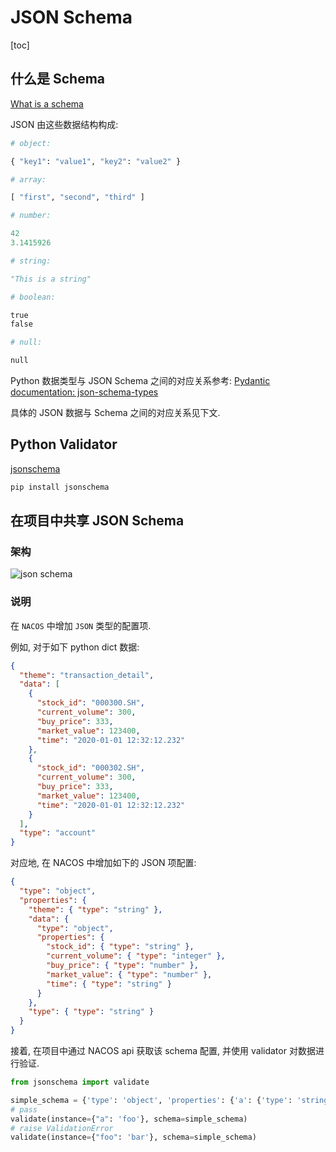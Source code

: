 # JSON Schema

[toc]

## 什么是 Schema

[What is a schema](https://json-schema.org/understanding-json-schema/about.html)

JSON 由这些数据结构构成:

```python
# object:

{ "key1": "value1", "key2": "value2" }

# array:

[ "first", "second", "third" ]

# number:

42
3.1415926

# string:

"This is a string"

# boolean:

true
false

# null:

null
```

Python 数据类型与 JSON Schema 之间的对应关系参考: [Pydantic documentation: json-schema-types](https://pydantic-docs.helpmanual.io/usage/schema/#json-schema-types)

具体的 JSON 数据与 Schema 之间的对应关系见下文.

## Python Validator

[jsonschema](https://github.com/Julian/jsonschema)

```bash
pip install jsonschema
```

## 在项目中共享 JSON Schema

### 架构

![json schema](https://latina-1253549750.cos.ap-shanghai.myqcloud.com/essay/imgs/20201103100021.png)

### 说明

在 `NACOS` 中增加 `JSON` 类型的配置项.

例如, 对于如下 python dict 数据:

```json
{
  "theme": "transaction_detail",
  "data": [
    {
      "stock_id": "000300.SH",
      "current_volume": 300,
      "buy_price": 333,
      "market_value": 123400,
      "time": "2020-01-01 12:32:12.232"
    },
    {
      "stock_id": "000302.SH",
      "current_volume": 300,
      "buy_price": 333,
      "market_value": 123400,
      "time": "2020-01-01 12:32:12.232"
    }
  ],
  "type": "account"
}
```

对应地, 在 NACOS 中增加如下的 JSON 项配置:

```json
{
  "type": "object",
  "properties": {
    "theme": { "type": "string" },
    "data": {
      "type": "object",
      "properties": {
        "stock_id": { "type": "string" },
        "current_volume": { "type": "integer" },
        "buy_price": { "type": "number" },
        "market_value": { "type": "number" },
        "time": { "type": "string" }
      }
    },
    "type": { "type": "string" }
  }
}
```

接着, 在项目中通过 NACOS api 获取该 schema 配置, 并使用 validator 对数据进行验证.

```python
from jsonschema import validate

simple_schema = {'type': 'object', 'properties': {'a': {'type': 'string'}}}
# pass
validate(instance={"a": 'foo'}, schema=simple_schema)
# raise ValidationError
validate(instance={"foo": 'bar'}, schema=simple_schema)
```
